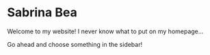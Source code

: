 # Sabrina Bea

Welcome to my website! I never know what to put on my homepage...

Go ahead and choose something in the sidebar!
